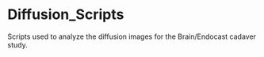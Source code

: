 # Diffusion_Scripts
Scripts used to analyze the diffusion images for the Brain/Endocast cadaver study.
